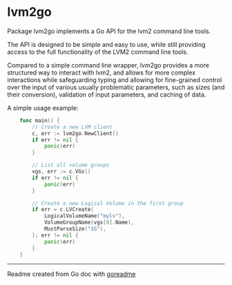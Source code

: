 # lvm2go

Package lvm2go implements a Go API for the lvm2 command line tools.

The API is designed to be simple and easy to use, while still providing
access to the full functionality of the LVM2 command line tools.

Compared to a simple command line wrapper, lvm2go provides a more structured
way to interact with lvm2, and allows for more complex interactions while safeguarding typing
and allowing for fine-grained control over the input of various usually problematic parameters,
such as sizes (and their conversion), validation of input parameters, and caching of data.

A simple usage example:

```go
	func main() {
		// Create a new LVM client
		c, err := lvm2go.NewClient()
		if err != nil {
			panic(err)
		}

		// List all volume groups
		vgs, err := c.VGs()
		if err != nil {
			panic(err)
		}

		// Create a new Logical Volume in the first group
		if err = c.LVCreate(
		    LogicalVolumeName("mylv"),
	    	VolumeGroupName(vgs[0].Name),
    		MustParseSize("1G"),
		); err != nil {
			panic(err)
		}
    }
```

---
Readme created from Go doc with [goreadme](https://github.com/posener/goreadme)
